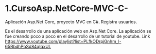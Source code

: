 # 1.CursoAsp.NetCore-MVC-C-
Aplicación Asp.Net Core, proyecto MVC en C#. Registra usuarios.

Es el desarrollo de una aplicación web en Asp.Net Core. La aplicación se fue creando poco a poco en el desarrollo de un tutorial de youtube.
Link https://www.youtube.com/playlist?list=PLfkODrpjGnhm_I-65BbdhPoSd84qIqxUL
